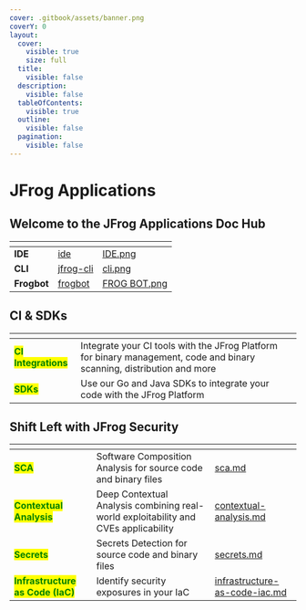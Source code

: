 ```yaml
---
cover: .gitbook/assets/banner.png
coverY: 0
layout:
  cover:
    visible: true
    size: full
  title:
    visible: false
  description:
    visible: false
  tableOfContents:
    visible: true
  outline:
    visible: false
  pagination:
    visible: false
---
```


# JFrog Applications



## &#x20;Welcome to the JFrog Applications Doc Hub

<table data-view="cards" data-full-width="false"><thead><tr><th></th><th data-hidden data-card-target data-type="content-ref"></th><th data-hidden data-card-cover data-type="files"></th></tr></thead><tbody><tr><td><strong>IDE</strong></td><td><a href="ide/">ide</a></td><td><a href=".gitbook/assets/IDE.png">IDE.png</a></td></tr><tr><td><strong>CLI</strong></td><td><a href="jfrog-cli/">jfrog-cli</a></td><td><a href=".gitbook/assets/cli.png">cli.png</a></td></tr><tr><td><strong>Frogbot</strong></td><td><a href="frogbot/">frogbot</a></td><td><a href=".gitbook/assets/FROG BOT.png">FROG BOT.png</a></td></tr></tbody></table>

## CI & SDKs



<table data-view="cards"><thead><tr><th></th><th></th><th></th></tr></thead><tbody><tr><td><mark style="color:green;"><strong>CI Integrations</strong></mark></td><td>Integrate your CI tools with the JFrog Platform for binary management, code and binary scanning, distribution and more</td><td></td></tr><tr><td><mark style="color:green;"><strong>SDKs</strong></mark></td><td>Use our Go and Java SDKs to integrate your code with the JFrog Platform</td><td></td></tr></tbody></table>

## **Shift Left with JFrog Security**

<table data-view="cards" data-full-width="false"><thead><tr><th></th><th></th><th data-hidden data-card-target data-type="content-ref"></th></tr></thead><tbody><tr><td><mark style="color:green;"><strong>SCA</strong></mark></td><td>Software Composition Analysis for source code and binary files</td><td><a href="jfrog-security-for-developers/features/sca.md">sca.md</a></td></tr><tr><td><mark style="color:green;"><strong>Contextual Analysis</strong></mark></td><td>Deep Contextual Analysis combining real-world exploitability and CVEs applicability</td><td><a href="jfrog-security-for-developers/features/contextual-analysis.md">contextual-analysis.md</a></td></tr><tr><td><mark style="color:green;"><strong>Secrets</strong></mark></td><td>Secrets Detection for source code and binary files </td><td><a href="jfrog-security-for-developers/features/secrets.md">secrets.md</a></td></tr><tr><td><mark style="color:green;"><strong>Infrastructure as Code (IaC)</strong></mark></td><td>Identify security exposures in your IaC </td><td><a href="jfrog-security-for-developers/features/infrastructure-as-code-iac.md">infrastructure-as-code-iac.md</a></td></tr></tbody></table>
